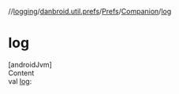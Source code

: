 //[logging](../../../../index.md)/[danbroid.util.prefs](../../index.md)/[Prefs](../index.md)/[Companion](index.md)/[log](log.md)



# log  
[androidJvm]  
Content  
val [log](log.md): <!---  GfmCommand {"@class":"org.jetbrains.dokka.gfm.ResolveLinkGfmCommand","dri":{"packageName":"","classNames":"<ERROR CLASS>","callable":null,"target":{"@class":"org.jetbrains.dokka.links.PointingToDeclaration"},"extra":null}} ---><ERROR CLASS><!--- --->  



